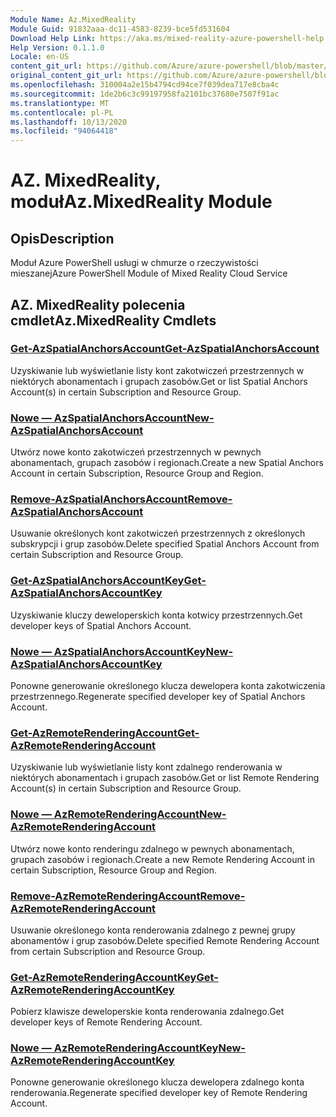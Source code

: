 ```yaml
---
Module Name: Az.MixedReality
Module Guid: 91832aaa-dc11-4583-8239-bce5fd531604
Download Help Link: https://aka.ms/mixed-reality-azure-powershell-help
Help Version: 0.1.1.0
Locale: en-US
content_git_url: https://github.com/Azure/azure-powershell/blob/master/src/MixedReality/MixedReality/help/Az.MixedReality.md
original_content_git_url: https://github.com/Azure/azure-powershell/blob/master/src/MixedReality/MixedReality/help/Az.MixedReality.md
ms.openlocfilehash: 310004a2e15b4794cd94ce7f039dea717e8cba4c
ms.sourcegitcommit: 1de2b6c3c99197958fa2101bc37680e7507f91ac
ms.translationtype: MT
ms.contentlocale: pl-PL
ms.lasthandoff: 10/13/2020
ms.locfileid: "94064418"
---
```

# <span data-ttu-id="7debb-101">AZ. MixedReality, moduł</span><span class="sxs-lookup"><span data-stu-id="7debb-101">Az.MixedReality Module</span></span>
## <span data-ttu-id="7debb-102">Opis</span><span class="sxs-lookup"><span data-stu-id="7debb-102">Description</span></span>
<span data-ttu-id="7debb-103">Moduł Azure PowerShell usługi w chmurze o rzeczywistości mieszanej</span><span class="sxs-lookup"><span data-stu-id="7debb-103">Azure PowerShell Module of Mixed Reality Cloud Service</span></span>

## <span data-ttu-id="7debb-104">AZ. MixedReality polecenia cmdlet</span><span class="sxs-lookup"><span data-stu-id="7debb-104">Az.MixedReality Cmdlets</span></span>
### [<span data-ttu-id="7debb-105">Get-AzSpatialAnchorsAccount</span><span class="sxs-lookup"><span data-stu-id="7debb-105">Get-AzSpatialAnchorsAccount</span></span>](Get-AzSpatialAnchorsAccount.md)
<span data-ttu-id="7debb-106">Uzyskiwanie lub wyświetlanie listy kont zakotwiczeń przestrzennych w niektórych abonamentach i grupach zasobów.</span><span class="sxs-lookup"><span data-stu-id="7debb-106">Get or list Spatial Anchors Account(s) in certain Subscription and Resource Group.</span></span>

### [<span data-ttu-id="7debb-107">Nowe — AzSpatialAnchorsAccount</span><span class="sxs-lookup"><span data-stu-id="7debb-107">New-AzSpatialAnchorsAccount</span></span>](New-AzSpatialAnchorsAccount.md)
<span data-ttu-id="7debb-108">Utwórz nowe konto zakotwiczeń przestrzennych w pewnych abonamentach, grupach zasobów i regionach.</span><span class="sxs-lookup"><span data-stu-id="7debb-108">Create a new Spatial Anchors Account in certain Subscription, Resource Group and Region.</span></span>

### [<span data-ttu-id="7debb-109">Remove-AzSpatialAnchorsAccount</span><span class="sxs-lookup"><span data-stu-id="7debb-109">Remove-AzSpatialAnchorsAccount</span></span>](Remove-AzSpatialAnchorsAccount.md)
<span data-ttu-id="7debb-110">Usuwanie określonych kont zakotwiczeń przestrzennych z określonych subskrypcji i grup zasobów.</span><span class="sxs-lookup"><span data-stu-id="7debb-110">Delete specified Spatial Anchors Account from certain Subscription and Resource Group.</span></span>

### [<span data-ttu-id="7debb-111">Get-AzSpatialAnchorsAccountKey</span><span class="sxs-lookup"><span data-stu-id="7debb-111">Get-AzSpatialAnchorsAccountKey</span></span>](Get-AzSpatialAnchorsAccountKey.md)
<span data-ttu-id="7debb-112">Uzyskiwanie kluczy deweloperskich konta kotwicy przestrzennych.</span><span class="sxs-lookup"><span data-stu-id="7debb-112">Get developer keys of Spatial Anchors Account.</span></span>

### [<span data-ttu-id="7debb-113">Nowe — AzSpatialAnchorsAccountKey</span><span class="sxs-lookup"><span data-stu-id="7debb-113">New-AzSpatialAnchorsAccountKey</span></span>](New-AzSpatialAnchorsAccountKey.md)
<span data-ttu-id="7debb-114">Ponowne generowanie określonego klucza dewelopera konta zakotwiczenia przestrzennego.</span><span class="sxs-lookup"><span data-stu-id="7debb-114">Regenerate specified developer key of Spatial Anchors Account.</span></span>

### [<span data-ttu-id="7debb-115">Get-AzRemoteRenderingAccount</span><span class="sxs-lookup"><span data-stu-id="7debb-115">Get-AzRemoteRenderingAccount</span></span>](Get-AzRemoteRenderingAccount.md)
<span data-ttu-id="7debb-116">Uzyskiwanie lub wyświetlanie listy kont zdalnego renderowania w niektórych abonamentach i grupach zasobów.</span><span class="sxs-lookup"><span data-stu-id="7debb-116">Get or list Remote Rendering Account(s) in certain Subscription and Resource Group.</span></span>

### [<span data-ttu-id="7debb-117">Nowe — AzRemoteRenderingAccount</span><span class="sxs-lookup"><span data-stu-id="7debb-117">New-AzRemoteRenderingAccount</span></span>](New-AzRemoteRenderingAccount.md)
<span data-ttu-id="7debb-118">Utwórz nowe konto renderingu zdalnego w pewnych abonamentach, grupach zasobów i regionach.</span><span class="sxs-lookup"><span data-stu-id="7debb-118">Create a new Remote Rendering Account in certain Subscription, Resource Group and Region.</span></span>

### [<span data-ttu-id="7debb-119">Remove-AzRemoteRenderingAccount</span><span class="sxs-lookup"><span data-stu-id="7debb-119">Remove-AzRemoteRenderingAccount</span></span>](Remove-AzRemoteRenderingAccount.md)
<span data-ttu-id="7debb-120">Usuwanie określonego konta renderowania zdalnego z pewnej grupy abonamentów i grup zasobów.</span><span class="sxs-lookup"><span data-stu-id="7debb-120">Delete specified Remote Rendering Account from certain Subscription and Resource Group.</span></span>

### [<span data-ttu-id="7debb-121">Get-AzRemoteRenderingAccountKey</span><span class="sxs-lookup"><span data-stu-id="7debb-121">Get-AzRemoteRenderingAccountKey</span></span>](Get-AzRemoteRenderingAccountKey.md)
<span data-ttu-id="7debb-122">Pobierz klawisze deweloperskie konta renderowania zdalnego.</span><span class="sxs-lookup"><span data-stu-id="7debb-122">Get developer keys of Remote Rendering Account.</span></span>

### [<span data-ttu-id="7debb-123">Nowe — AzRemoteRenderingAccountKey</span><span class="sxs-lookup"><span data-stu-id="7debb-123">New-AzRemoteRenderingAccountKey</span></span>](New-AzRemoteRenderingAccountKey.md)
<span data-ttu-id="7debb-124">Ponowne generowanie określonego klucza dewelopera zdalnego konta renderowania.</span><span class="sxs-lookup"><span data-stu-id="7debb-124">Regenerate specified developer key of Remote Rendering Account.</span></span>